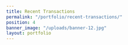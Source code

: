 ```yaml
---
title: Recent Transactions
permalink: "/portfolio/recent-transactions/"
position: 4
banner_image: "/uploads/banner-12.jpg"
layout: portfolio
---
```


